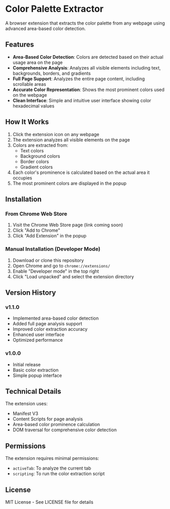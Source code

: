 # Color Palette Extractor

A browser extension that extracts the color palette from any webpage using advanced area-based color detection.

## Features

- **Area-Based Color Detection**: Colors are detected based on their actual usage area on the page
- **Comprehensive Analysis**: Analyzes all visible elements including text, backgrounds, borders, and gradients
- **Full Page Support**: Analyzes the entire page content, including scrollable areas
- **Accurate Color Representation**: Shows the most prominent colors used on the webpage
- **Clean Interface**: Simple and intuitive user interface showing color hexadecimal values

## How It Works

1. Click the extension icon on any webpage
2. The extension analyzes all visible elements on the page
3. Colors are extracted from:
   - Text colors
   - Background colors
   - Border colors
   - Gradient colors
4. Each color's prominence is calculated based on the actual area it occupies
5. The most prominent colors are displayed in the popup

## Installation

### From Chrome Web Store
1. Visit the Chrome Web Store page (link coming soon)
2. Click "Add to Chrome"
3. Click "Add Extension" in the popup

### Manual Installation (Developer Mode)
1. Download or clone this repository
2. Open Chrome and go to `chrome://extensions/`
3. Enable "Developer mode" in the top right
4. Click "Load unpacked" and select the extension directory

## Version History

### v1.1.0
- Implemented area-based color detection
- Added full page analysis support
- Improved color extraction accuracy
- Enhanced user interface
- Optimized performance

### v1.0.0
- Initial release
- Basic color extraction
- Simple popup interface

## Technical Details

The extension uses:
- Manifest V3
- Content Scripts for page analysis
- Area-based color prominence calculation
- DOM traversal for comprehensive color detection

## Permissions

The extension requires minimal permissions:
- `activeTab`: To analyze the current tab
- `scripting`: To run the color extraction script

## License

MIT License - See LICENSE file for details
